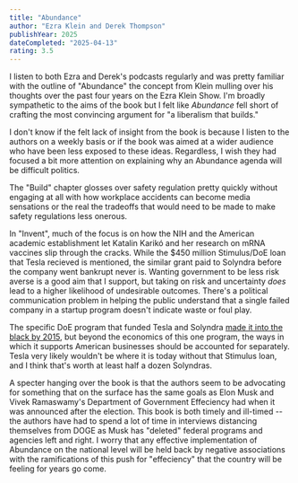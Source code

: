 ```yaml
---
title: "Abundance"
author: "Ezra Klein and Derek Thompson"
publishYear: 2025
dateCompleted: "2025-04-13"
rating: 3.5
---
```


I listen to both Ezra and Derek's podcasts regularly and was pretty familiar with the
outline of "Abundance" the concept from Klein mulling over his thoughts over the past four
years on the Ezra Klein Show. I'm broadly sympathetic to the aims of the book but I felt
like _Abundance_ fell short of crafting the most convincing argument for "a liberalism
that builds."

I don't know if the felt lack of insight from the book is because I listen to the authors
on a weekly basis or if the book was aimed at a wider audience who have been less exposed
to these ideas. Regardless, I wish they had focused a bit more attention on explaining why
an Abundance agenda will be difficult politics.

The "Build" chapter glosses over safety regulation pretty quickly without engaging at all
with how workplace accidents can become media sensations or the real the tradeoffs that
would need to be made to make safety regulations less onerous.

In "Invent", much of the focus is on how the NIH and the American academic establishment
let Katalin Karikó and her research on mRNA vaccines slip through the cracks. While the
$450 million Stimulus/DoE loan that Tesla recieved is mentioned, the similar grant paid to
Solyndra before the company went bankrupt never is. Wanting government to be less risk
averse is a good aim that I support, but taking on risk and uncertainty _does_ lead to a
higher likelihood of undesirable outcomes. There's a political communication problem in
helping the public understand that a single failed company in a startup program doesn't
indicate waste or foul play.

The specific DoE program that funded Tesla and Solyndra [made it into the black by
2015](https://www.reuters.com/article/us-doe-loans/exclusive-controversial-u-s-energy-loan-program-has-wiped-out-losses-idUSKCN0IX0A120141113/),
but beyond the economics of this one program, the ways in which it supports American
businesses should be accounted for separately. Tesla very likely wouldn't be where it is
today without that Stimulus loan, and I think that's worth at least half a dozen
Solyndras.

A specter hanging over the book is that the authors seem to be advocating for something
that on the surface has the same goals as Elon Musk and Vivek Ramaswamy's Department of
Government Effeciency had when it was announced after the election. This book is both
timely and ill-timed -- the authors have had to spend a lot of time in interviews
distancing themselves from DOGE as Musk has "deleted" federal programs and agencies left
and right. I worry that any effective implementation of Abundance on the national level
will be held back by negative associations with the ramifications of this push for
"effeciency" that the country will be feeling for years go come.


